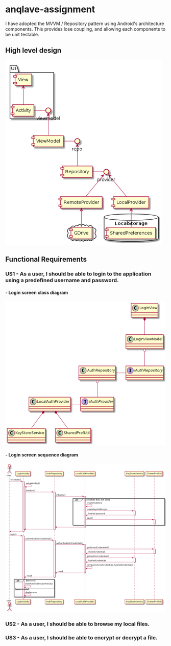 # anqlave-assignment
I have adopted the MVVM / Repository pattern using Android's architecture components. This provides lose coupling, and allowing each components to be unit testable.
## High level design
![img](https://github.com/jcinco/anqlave-assignment/blob/master/uml/app_structure.png)

## Functional Requirements

### US1 - As a user, I should be able to login to the application using a predefined username and password.


#### - Login screen class diagram
![img](https://github.com/jcinco/anqlave-assignment/blob/master/uml/userlogin_class_diagram.png)

#### - Login screen sequence diagram
![img](https://github.com/jcinco/anqlave-assignment/blob/master/uml/user_login_sequence.png)

### US2 - As a user, I should be able to browse my local files.
### US3 - As a user, I should be able to encrypt or decrypt a file.
